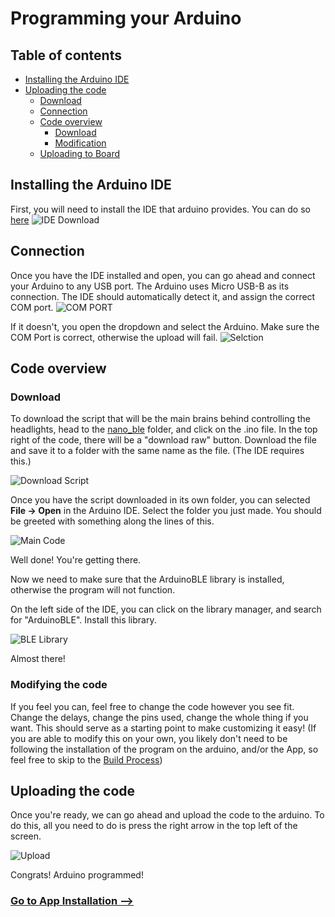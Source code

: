 # Programming your Arduino

## Table of contents

- [Installing the Arduino IDE]()
- [Uploading the code]()
  - [Download]()
  - [Connection]()
  - [Code overview]()
    - [Download]()
    - [Modification]()
  - [Uploading to Board]()


## Installing the Arduino IDE

First, you will need to install the IDE that arduino provides. You can do so [here](https://www.arduino.cc/en/software)
![IDE Download](../../images/Arduino/Download.png)


## Connection
Once you have the IDE installed and open, you can go ahead and connect your Arduino to any USB port. The Arduino uses Micro USB-B as its connection.
The IDE should automatically detect it, and assign the correct COM port.
![COM PORT](../../images/Arduino/IDE_1.png)

If it doesn't, you open the dropdown and select the Arduino. Make sure the COM Port is correct, otherwise the upload will fail.
![Selction](../../images/Arduino/IDE_2.png)


## Code overview

### Download
To download the script that will be the main brains behind controlling the headlights, head to the [nano_ble](https://github.com/seasaltsaige/popup-wink-mod/blob/master/nano_ble/winkduino/winkduino.ino) folder, and click on the .ino file. In the top right of the code, there will be a "download raw" button. Download the file and save it to a folder with the same name as the file. (The IDE requires this.)

![Download Script](../../images/Arduino/DownloadCode.png)

Once you have the script downloaded in its own folder, you can selected **File -> Open** in the Arduino IDE. Select the folder you just made.
You should be greeted with something along the lines of this.

![Main Code](../../images/Arduino/MainCode.png)

Well done! You're getting there.

Now we need to make sure that the ArduinoBLE library is installed, otherwise the program will not function.

On the left side of the IDE, you can click on the library manager, and search for "ArduinoBLE". Install this library.

![BLE Library](../../images/Arduino/BLELibrary.png)


Almost there!


### Modifying the code
If you feel you can, feel free to change the code however you see fit. Change the delays, change the pins used, change the whole thing if you want. This should serve as a starting point to make customizing it easy! (If you are able to modify this on your own, you likely don't need to be following the installation of the program on the arduino, and/or the App, so feel free to skip to the [Build Process](https://github.com/seasaltsaige/popup-wink-mod/tree/master/build/Build/Home.md))


## Uploading the code
Once you're ready, we can go ahead and upload the code to the arduino. To do this, all you need to do is press the right arrow in the top left of the screen.

![Upload](../../images/Arduino/UploadCode.png)

Congrats! Arduino programmed!


### [Go to App Installation -->](https://github.com/seasaltsaige/popup-wink-mod/tree/master/build/Code/App/Installing.md)